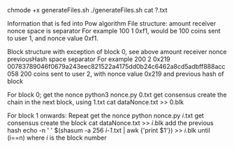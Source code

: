 chmode +x generateFiles.sh
./generateFiles.sh
cat ?.txt

Information that is fed into Pow algorithm
File structure: 
amount receiver nonce
space is separator
For example
100 1 0xf1, would be 100 coins sent to user 1, and nonce value 0xf1.

Block structure
with exception of block 0, see above
amount receiver nonce previousHash
space separator
For example
200 2 0x219  00783789046f0679a243eec821522a4175dd0b24c6462a8cd5adbff888acc058
200 coins sent to user 2, with nonce value 0x219 and previous hash of block

For block 0;
get the nonce
python3 nonce.py 0.txt
get consensus
create the chain in the next block, using 1.txt
cat dataNonce.txt >> 0.blk


For block 1 onwards:
Repeat
get the nonce
python nonce.py *i*.txt
get consensus
create the block
cat dataNonce.txt >> *i*.blk
add the previous hash
echo -n ' ' $(shasum -a 256 *i-1*.txt | awk {'print $1'}) >> *i*.blk
until (i==n)
where *i* is the block number
